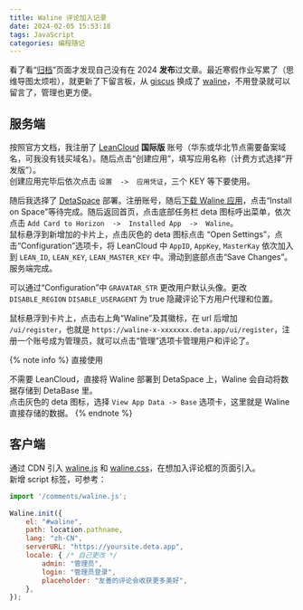 ```yaml
---
title: Waline 评论加入记录
date: 2024-02-05 15:53:18
tags: JavaScript
categories: 编程随记
---
```


看了看“[归档](/archives)”页面才发现自己没有在 2024 **发布**过文章。最近寒假作业写累了（思维导图太烦啦），就更新了下留言板，从 [giscus](https://giscus.app/zh-CN) 换成了 [waline](https://waline.js.org)，不用登录就可以留言了，管理也更方便。  

<!--more-->

## 服务端
按照官方文档，我注册了 [LeanCloud](https://console.leancloud.app/register) **国际版** 账号（华东或华北节点需要备案域名，可我没有钱买域名）。随后点击“创建应用”，填写应用名称（计费方式选择“开发版”）。  
创建应用完毕后依次点击 `设置  ->  应用凭证`，三个 KEY 等下要使用。

随后我选择了 [DetaSpace](https://deta.space/signup) 部署。注册账号，随后[下载 Waline 应用](https://deta.space/discovery/@lizheming/waline)，点击“Install on Space”等待完成。随后返回首页，点击底部任务栏 deta 图标呼出菜单，依次点击 `Add Card to Horizon  ->  Installed App  ->  Waline`。  
鼠标悬浮到新增加的卡片上，点击灰色的 deta 图标点击 “Open Settings”，点击“Configuration”选项卡，将 LeanCloud 中 `AppID`, `AppKey`, `MasterKay` 依次加入到 `LEAN_ID`, `LEAN_KEY`, `LEAN_MASTER_KEY` 中。滑动到底部点击“Save Changes”。服务端完成。

可以通过“Configuration”中 `GRAVATAR_STR` 更改用户默认头像。更改 `DISABLE_REGION` `DISABLE_USERAGENT` 为 true 隐藏评论下方用户代理和位置。

鼠标悬浮到卡片上，点击右上角“Waline”及其徽标，在 url 后增加 `/ui/register`，也就是 `https://waline-x-xxxxxxx.deta.app/ui/register`，注册一个账号成为管理员，就可以点击“管理”选项卡管理用户和评论了。

{% note info %}
直接使用

不需要 LeanCloud，直接将 Waline 部署到 DetaSpace 上，Waline 会自动将数据存储到 DetaBase 里。  
点击灰色的 deta 图标，选择 `View App Data -> Base` 选项卡，这里就是 Waline 直接存储的数据。
{% endnote %}

## 客户端
通过 CDN 引入 [waline.js](https://cdnjs.cloudflare.com/ajax/libs/waline/2.15.8/waline.js) 和 [waline.css](https://cdnjs.cloudflare.com/ajax/libs/waline/2.15.8/waline.css)，在想加入评论框的页面引入。  
新增 script 标签，可参考：

```javascript
import '/comments/waline.js';
    
Waline.init({
    el: "#waline",
    path: location.pathname,
    lang: "zh-CN",
    serverURL: "https://yoursite.deta.app",
    locale: { /* 自己更改 */
        admin: "管理员",
        login: "管理员登录",
        placeholder: "友善的评论会收获更多美好",
    },
});
```